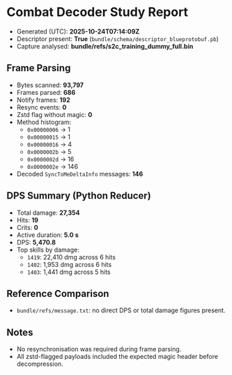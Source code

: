 # Combat Decoder Study Report
- Generated (UTC): **2025-10-24T07:14:09Z**
- Descriptor present: **True** (`bundle/schema/descriptor_blueprotobuf.pb`)
- Capture analysed: **bundle/refs/s2c_training_dummy_full.bin**

## Frame Parsing
- Bytes scanned: **93,797**
- Frames parsed: **686**
- Notify frames: **192**
- Resync events: **0**
- Zstd flag without magic: **0**
- Method histogram:
  - `0x00000006` → 1
  - `0x00000015` → 1
  - `0x00000016` → 4
  - `0x0000002b` → 5
  - `0x0000002d` → 16
  - `0x0000002e` → 146
- Decoded `SyncToMeDeltaInfo` messages: **146**

## DPS Summary (Python Reducer)
- Total damage: **27,354**
- Hits: **19**
- Crits: **0**
- Active duration: **5.0 s**
- DPS: **5,470.8**
- Top skills by damage:
  - `1419`: 22,410 dmg across 6 hits
  - `1402`: 1,953 dmg across 6 hits
  - `1403`: 1,441 dmg across 5 hits

## Reference Comparison
- `bundle/refs/message.txt`: no direct DPS or total damage figures present.

## Notes
- No resynchronisation was required during frame parsing.
- All zstd-flagged payloads included the expected magic header before decompression.
